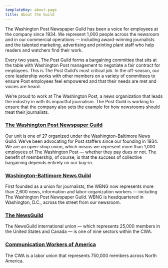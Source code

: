 ```yaml
---
templateKey: about-page
title: About the Guild
---
```


The Washington Post Newspaper Guild has been a voice for employees at the company since 1934. We represent 1,000 people across the newsroom and in our commercial operations — including award-winning journalists and the talented marketing, advertising and printing plant staff who help readers and watchers find their work.

Every two years, The Post Guild forms a bargaining committee that sits at the table with Washington Post management to negotiate a fair contract for employees. This is The Post Guild’s most critical job. In the off-season, our core leadership works with other members on a variety of committees to ensure Post employees feel empowered and that their needs are met and voices are heard.

We’re proud to work at The Washington Post, a news organization that leads the industry in with its impactful journalism. The Post Guild is working to ensure that the company also sets the example for how newsrooms should treat their journalists.

### [The Washington Post Newspaper Guild](http://www.postguild.org/)

Our unit is one of 27 organized under the Washington-Baltimore News Guild. We’ve been advocating for Post staffers since our founding in 1934. We are an open-shop union, which means we represent more than 1,000 employees of The Washington Post — whether they pay dues or not. The benefit of membership, of course, is that the success of collective bargaining depends entirely on our buy-in.

### [Washington-Baltimore News Guild](http://www.wbng.org/)

First founded as a union for journalists, the WBNG now represents more than 2,600 news, information and labor-organization workers — including The Washington Post Newspaper Guild. WBNG is headquartered in Washington, D.C., across the street from our newsroom.

### [The NewsGuild](http://www.newsguild.org/mediaguild3/)

The NewsGuild international union — which represents 25,000 members in the United States and Canada — is one of nine sectors within the CWA.

### [Communication Workers of America](https://cwa-union.org/)

The CWA is a labor union that represents 750,000 members across North America.
